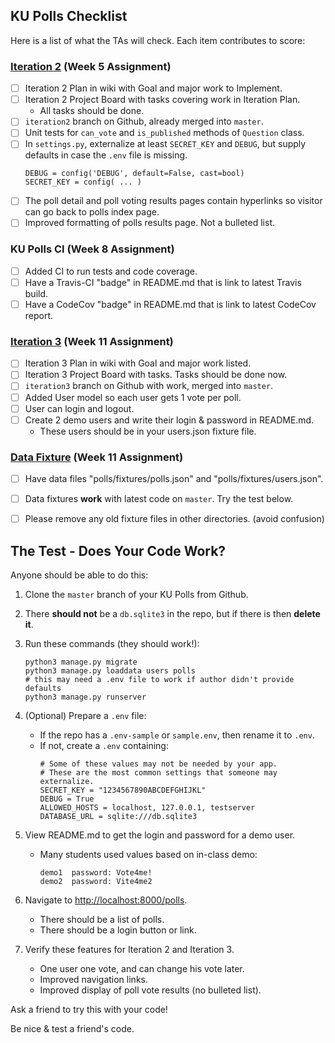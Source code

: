 ## KU Polls Checklist

Here is a list of what the TAs will check.  Each item contributes to score:

### [Iteration 2](iteration2) (Week 5 Assignment)

- [ ] Iteration 2 Plan in wiki with Goal and major work to Implement.
- [ ] Iteration 2 Project Board with tasks covering work in Iteration Plan.
     - All tasks should be done.
- [ ] `iteration2` branch on Github, already merged into `master`.
- [ ] Unit tests for `can_vote` and `is_published` methods of `Question` class.
- [ ] In `settings.py`, externalize at least `SECRET_KEY` and `DEBUG`, but supply defaults in case the `.env` file is missing.
  ```
  DEBUG = config('DEBUG', default=False, cast=bool)
  SECRET_KEY = config( ... )
  ```
- [ ] The poll detail and poll voting results pages contain hyperlinks so visitor can go back to polls index page.
- [ ] Improved formatting of polls results page. Not a bulleted list.

### KU Polls CI (Week 8 Assignment)

- [ ] Added CI to run tests and code coverage. 
- [ ] Have a Travis-CI "badge" in README.md that is link to latest Travis build.
- [ ] Have a CodeCov "badge" in README.md that is link to latest CodeCov report.

### [Iteration 3](iteration3) (Week 11 Assignment)

- [ ] Iteration 3 Plan in wiki with Goal and major work listed.
- [ ] Iteration 3 Project Board with tasks. Tasks should be done now.
- [ ] `iteration3` branch on Github with work, merged into `master`.
- [ ] Added User model so each user gets 1 vote per poll.
- [ ] User can login and logout.
- [ ] Create 2 demo users and write their login & password in README.md.
     - These users should be in your users.json fixture file.

### [Data Fixture](https://cpske.github.io/ISP/assignment/week12/ku-polls-data) (Week 11 Assignment)

- [ ] Have data files "polls/fixtures/polls.json" and "polls/fixtures/users.json".
- [ ] Data fixtures **work** with latest code on `master`. Try the test below.
- [ ] Please remove any old fixture files in other directories. (avoid confusion)


## The Test - Does Your Code Work?

Anyone should be able to do this:

1. Clone the `master` branch of your KU Polls from Github.
2. There **should not** be a `db.sqlite3` in the repo, but if there is then **delete it**.
3. Run these commands (they should work!):
   ```
   python3 manage.py migrate
   python3 manage.py loaddata users polls
   # this may need a .env file to work if author didn't provide defaults
   python3 manage.py runserver
   ```
4. (Optional) Prepare a `.env` file:
   - If the repo has a `.env-sample` or `sample.env`, then rename it to `.env`.
   - If not, create a `.env` containing:
     ```
     # Some of these values may not be needed by your app.
     # These are the most common settings that someone may externalize.
     SECRET_KEY = "1234567890ABCDEFGHIJKL"
     DEBUG = True
     ALLOWED_HOSTS = localhost, 127.0.0.1, testserver
     DATABASE_URL = sqlite:///db.sqlite3
     ```
5. View README.md to get the login and password for a demo user.
   - Many students used values based on in-class demo:
     ```
     demo1  password: Vote4me!
     demo2  password: Vite4me2 
     ```
6. Navigate to <http://localhost:8000/polls>. 
   - There should be a list of polls.
   - There should be a login button or link.

7. Verify these features for Iteration 2 and Iteration 3.
   - One user one vote, and can change his vote later.
   - Improved navigation links.
   - Improved display of poll vote results (no bulleted list).


Ask a friend to try this with your code!

Be nice & test a friend's code.
